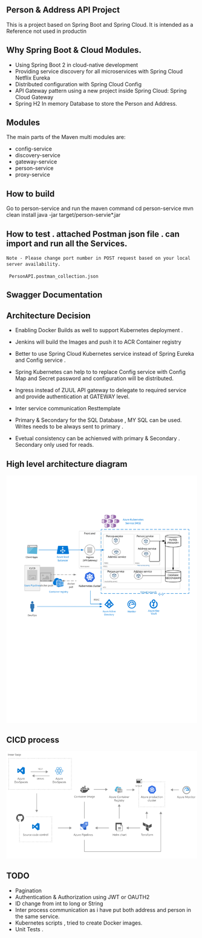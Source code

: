  
##  Person & Address API Project

This is a project based on Spring Boot and Spring Cloud. It is intended as a Reference not used in productin 

## Why Spring Boot & Cloud Modules.


* Using Spring Boot 2 in cloud-native development
* Providing service discovery for all microservices with Spring Cloud Netflix Eureka
* Distributed configuration with Spring Cloud Config
* API Gateway pattern using a new project inside Spring Cloud: Spring Cloud Gateway
* Spring H2 In memory Database to store the Person and Address.


## Modules

The main parts of the Maven multi modules are:

* config-service
* discovery-service
* gateway-service
* person-service
* proxy-service

## How to build
Go to person-service and run the maven command
    cd person-service
    mvn clean install 
    java -jar target/person-servie*.jar

## How to test . attached Postman json file . can import and run all the Services.
    Note - Please change port number in POST request based on your local server availability.

     PersonAPI.postman_collection.json

## Swagger Documentation 
    
## Architecture Decision

* Enabling Docker Builds as well to support Kubernetes deployment . 
* Jenkins will build the Images and push it to ACR Container registry
* Better to use Spring Cloud Kubernetes service instead of Spring Eureka and Config service .
* Spring Kubernetes can help to to replace Config service with Config Map and Secret password and configuration will be distributed.
* Ingress instead of ZUUL API gateway to delegate to required service and provide authentication at GATEWAY level.
* Inter service communication Resttemplate 

* Primary & Secondary for the SQL Database , MY SQL can be used. Writes needs to be always sent to primary .
* Evetual consistency can be achienved with primary & Secondary . Secondary only used for reads.

## High level architecture diagram

![Alt text](person-service-architecture.png "Title")


## CICD process

![Alt text](cicd.png "Title")


## TODO

* Pagination 
* Authentication & Authorization using JWT or OAUTH2
* ID change from int to long or String
* Inter process communication as i have put both address and person in the same service.
* Kubernetes scripts , tried to create Docker images. 
* Unit Tests . 





